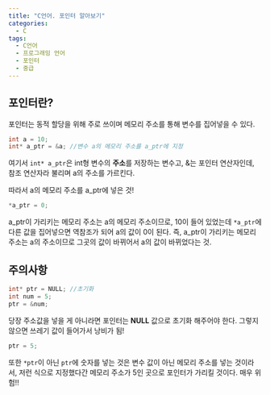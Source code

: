 ```yaml
---
title: "C언어. 포인터 알아보기"
categories:
  - C
tags:
  - C언어
  - 프로그래밍 언어
  - 포인터
  - 중급
---
```


## 포인터란?

포인터는 동적 할당을 위해 주로 쓰이며 메모리 주소를 통해 변수를 집어넣을 수 있다.

```c
int a = 10; 
int* a_ptr = &a; //변수 a의 메모리 주소를 a_ptr에 지정
```

여기서 `int* a_ptr`은 int형 변수의 **주소**를 저장하는 변수고, &는 포인터 연산자인데, 참조 연산자라 불리며 a의 주소를 가르킨다.

따라서 a의 메모리 주소를 a_ptr에 넣은 것!

```c
*a_ptr = 0;
```

a_ptr이 가리키는 메모리 주소는 a의 메모리 주소이므로, 10이 들어 있었는데 `*a_ptr`에 다른 값을 집어넣으면 역참조가 되어 a의 값이 0이 된다. 즉, a_ptr이 가리키는 메모리 주소는 a의 주소이므로 그곳의 값이 바뀌어서 a의 값이 바뀌었다는 것.

## 주의사항

```c
int* ptr = NULL; //초기화
int num = 5;
ptr = &num;
```

당장 주소값을 넣을 게 아니라면 포인터는 **NULL** 값으로 초기화 해주어야 한다. 그렇지 않으면 쓰레기 값이 들어가서 낭비가 됨!

```c
ptr = 5;
```

또한 `*ptr`이 아닌 `ptr`에 숫자를 넣는 것은 변수 값이 아닌 메모리 주소를 넣는 것이라서, 저런 식으로 지정했다간 메모리 주소가 5인 곳으로 포인터가 가리킬 것이다. 매우 위험!!